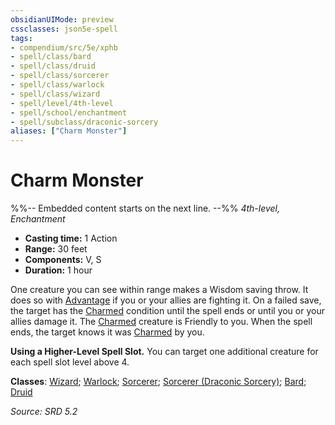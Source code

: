 ```yaml
---
obsidianUIMode: preview
cssclasses: json5e-spell
tags:
- compendium/src/5e/xphb
- spell/class/bard
- spell/class/druid
- spell/class/sorcerer
- spell/class/warlock
- spell/class/wizard
- spell/level/4th-level
- spell/school/enchantment
- spell/subclass/draconic-sorcery
aliases: ["Charm Monster"]
---
```

# Charm Monster
%%-- Embedded content starts on the next line. --%%
*4th-level, Enchantment*  

- **Casting time:** 1 Action
- **Range:** 30 feet
- **Components:** V, S
- **Duration:** 1 hour

One creature you can see within range makes a Wisdom saving throw. It does so with [Advantage](advantage-xphb.md) if you or your allies are fighting it. On a failed save, the target has the [Charmed](conditions.md#Charmed) condition until the spell ends or until you or your allies damage it. The [Charmed](conditions.md#Charmed) creature is Friendly to you. When the spell ends, the target knows it was [Charmed](conditions.md#Charmed) by you.

**Using a Higher-Level Spell Slot.** You can target one additional creature for each spell slot level above 4.

**Classes**: [Wizard](list-spells-classes-wizard.md); [Warlock](list-spells-classes-warlock.md); [Sorcerer](list-spells-classes-sorcerer.md); [Sorcerer (Draconic Sorcery)](list-spells-classes-sorcerer-xphb-draconic-sorcery-xphb.md "subclass=XPHB;class=XPHB"); [Bard](list-spells-classes-bard.md); [Druid](list-spells-classes-druid.md)

*Source: SRD 5.2*